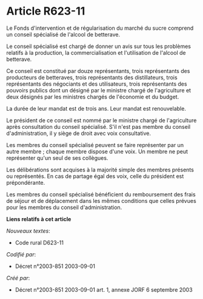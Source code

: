 # Article R623-11

Le Fonds d'intervention et de régularisation du marché du sucre comprend un conseil spécialisé de l'alcool de betterave.

Le conseil spécialisé est chargé de donner un avis sur tous les problèmes relatifs à la production, la commercialisation et
l'utilisation de l'alcool de betterave.

Ce conseil est constitué par douze représentants, trois représentants des producteurs de betteraves, trois représentants des
distillateurs, trois représentants des négociants et des utilisateurs, trois représentants des pouvoirs publics dont un
désigné par le ministre chargé de l'agriculture et deux désignés par les ministres chargés de l'économie et du budget.

La durée de leur mandat est de trois ans. Leur mandat est renouvelable.

Le président de ce conseil est nommé par le ministre chargé de l'agriculture après consultation du conseil spécialisé. S'il
n'est pas membre du conseil d'administration, il y siège de droit avec voix consultative.

Les membres du conseil spécialisé peuvent se faire représenter par un autre membre ; chaque membre dispose d'une voix. Un
membre ne peut représenter qu'un seul de ses collègues.

Les délibérations sont acquises à la majorité simple des membres présents ou représentés. En cas de partage égal des voix,
celle du président est prépondérante.

Les membres du conseil spécialisé bénéficient du remboursement des frais de séjour et de déplacement dans les mêmes
conditions que celles prévues pour les membres du conseil d'administration.

**Liens relatifs à cet article**

_Nouveaux textes_:

  - Code rural D623-11

_Codifié par_:

  - Décret n°2003-851 2003-09-01

_Créé par_:

  - Décret n°2003-851 2003-09-01 art. 1, annexe JORF 6 septembre 2003
